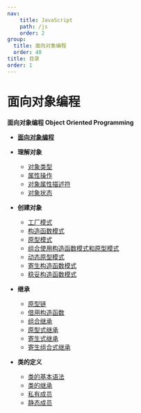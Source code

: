 ```yaml
---
nav:
    title: JavaScript
    path: /js
    order: 2
group:
  title: 面向对象编程
  order: 40
title: 目录
order: 1
---
```


# 面向对象编程

**面向对象编程 Object Oriented Programming**

- [**面向对象编程**](/object-oriented-programming/object-oriented-programming)
- **理解对象**
  - [对象类型](/object-oriented-programming/object-understand/the-object-type)
  - [属性操作](/object-oriented-programming/object-understand/manipulating-property)
  - [对象属性描述符](/object-oriented-programming/object-understand/attributes-object)
  - [对象状态](/object-oriented-programming/object-understand/the-object-status)
- **创建对象**
  - [工厂模式](/object-oriented-programming/object-creation/the-factory-pattern)
  - [构造函数模式](/object-oriented-programming/object-creation/the-constructor-pattern)
  - [原型模式](/object-oriented-programming/object-creation/the-prototype-pattern)
  - [组合使用构造函数模式和原型模式](/object-oriented-programming/object-creation/combination-constructor-and-prototype-pattern)
  - [动态原型模式](/object-oriented-programming/object-creation/dynamic-prototype-pattern)
  - [寄生构造函数模式](/object-oriented-programming/object-creation/parastic-constructor-pattern)
  - [稳妥构造函数模式](/object-oriented-programming/object-creation/durable-constructor-pattern)
- **继承**

  - [原型链](/object-oriented-programming/inheritance/prototype-chain)
  - [借用构造函数](/object-oriented-programming/inheritance/constructor-stealing)
  - [组合继承](/object-oriented-programming/inheritance/combination-inheritance)
  - [原型式继承](/object-oriented-programming/inheritance/prototypal-inheritance)
  - [寄生式继承](/object-oriented-programming/inheritance/parasitic-inheritance)
  - [寄生组合式继承](/object-oriented-programming/inheritance/parasitic-combination-inheritance)

- **类的定义**
  - [类的基本语法](/object-oriented-programming/class-definitions/class-basic)
  - [类的继承](/object-oriented-programming/class-definitions/class-extends)
  - [私有成员](/object-oriented-programming/class-definitions/class-private-member)
  - [静态成员](/object-oriented-programming/class-definitions/class-static-member)
